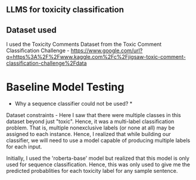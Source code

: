 ## LLMS for toxicity classification


## Dataset used

I used the Toxicity Comments Dataset from the Toxic Comment Classification Challenge - https://www.google.com/url?q=https%3A%2F%2Fwww.kaggle.com%2Fc%2Fjigsaw-toxic-comment-classification-challenge%2Fdata  

# Baseline Model Testing

* Why a sequence classifier could not be used? *

Dataset constraints - Here I saw that there were multiple classes in this dataset beyond just "toxic". 
Hence, it was a multi-label classification problem. That is, multiple nonexclusive labels (or none at all) may be assigned to each instance. Hence, I realized that while building our classifier, we will need to use a model capable of producing multiple labels for each input.

Initially, I used the 'roberta-base' model but realized that this model is only used for sequence classification. Hence, this was only used to give me the predicted probablities for each toxicity label for any sample sentence.






